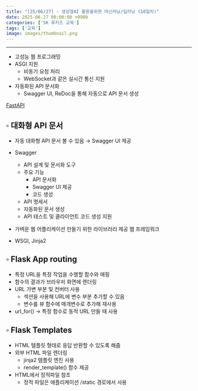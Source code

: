 ```yaml
---
title: "[25/06/27] - 생성형AI 활용을위한 머신러닝/딥러닝 (10일차)"
date: 2025-06-27 00:00:00 +0900
categories: ['SK 루키즈 교육']
tags: ['교육']
image: images/thumbnail.png
---
```


<!--more-->




---


- 고성능 웹 프로그래밍
- ASGI 지원
    - 비동기 요청 처리
    - WebSocket과 같은 실시간 통신 지원
- 자동화된 API 문서화
    - Swagger UI, ReDoc을 통해 자동으로 API 문서 생성

[FastAPI](https://fastapi.tiangolo.com/ko/)

## ▫︎  대화형 API 문서

- 자동 대화형 API 문서 볼 수 있음 → Swagger UI 제공
- Swagger
    - API 설계 및 문서화 도구
    - 주요 기능
        - API 문서화
        - Swagger UI 제공
        - 코드 생성
    - API 명세서
    - 자동화된 문서 생성
    - API 테스트 및 클라이언트 코드 생성 지원


- 가벼운 웹 어플리케이션 만들기 위한 라이브러리 제공 웹 프레임워크
- WSGI, Jinja2

## ▫︎  Flask App routing

- 특정 URL을 특정 작업을 수행할 함수와 매핑
- 함수의 결과가 브라우저 화면에 렌더링
- URL 가변 부분 및 컨버터 사용
    - 섹션을 사용해 URL에 변수 부분 추가할 수 있음
    - 변수를 뷰 함수에 매개변수로 추가해 재사용
- url_for() → 특정 함수로 동적 URL 만들 때 사용

## ▫︎  Flask Templates

- HTML 템플릿 형태로 응답 반환할 수 있도록 해줌
- 외부 HTML 파일 렌더링
    - jinja2 템플릿 엔진 사용
    - render_template() 함수 제공
- HTML에서 정적파일 참조
    - 정적 파일은 애플리케이션 /static 경로에서 사용